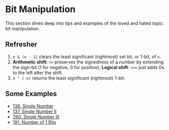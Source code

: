 Bit Manipulation
==
This section dives deep into tips and examples of the loved and hated topic: bit manipulation.
## Refresher
1. `n & (n - 1)` clears the least significant (rightmost) set bit, or 1-bit, of `n`.
2. __Arithmetic shift__: `>>` preserves the signedness of a number by extending the sign-bit (1 for negative, 0 for positive);
   __Logical shift__: `>>>` just adds 0s to the left after the shift.
3. `n ^ (-n)` returns the least significant (rightmost) 1-bit.
   
## Some Examples
- [136. Single Number](https://leetcode.com/problems/single-number/)
- [137. Single Number II](https://leetcode.com/problems/single-number-ii/)
- [260. Single Number III](https://leetcode.com/problems/single-number-iii/)
- [191. Number of 1 Bits](https://leetcode.com/problems/number-of-1-bits/)
